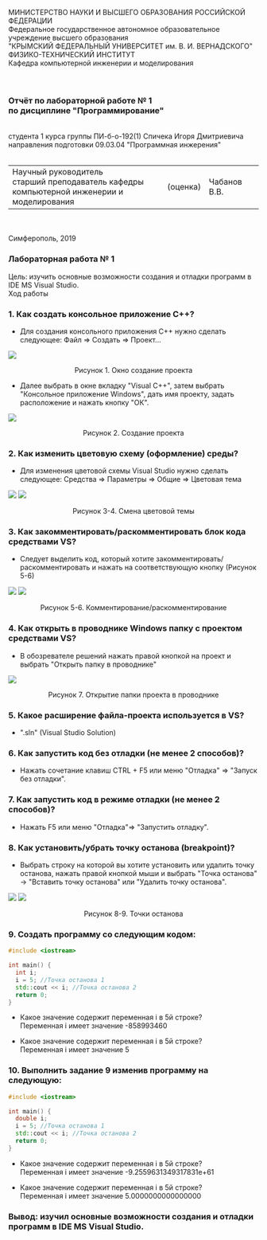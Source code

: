 МИНИСТЕРСТВО НАУКИ  И ВЫСШЕГО ОБРАЗОВАНИЯ РОССИЙСКОЙ ФЕДЕРАЦИИ  
Федеральное государственное автономное образовательное учреждение высшего образования  
"КРЫМСКИЙ ФЕДЕРАЛЬНЫЙ УНИВЕРСИТЕТ им. В. И. ВЕРНАДСКОГО"  
ФИЗИКО-ТЕХНИЧЕСКИЙ ИНСТИТУТ  
Кафедра компьютерной инженерии и моделирования
<br/><br/>
​
### Отчёт по лабораторной работе № 1<br/> по дисциплине "Программирование"
<br/>
​
студента 1 курса группы ПИ-б-о-192(1)  
Спичека Игоря Дмитриевича
направления подготовки 09.03.04 "Программная инжерения"  
<br/>
​
<table>
<tr><td>Научный руководитель<br/> старший преподаватель кафедры<br/> компьютерной инженерии и моделирования</td>
<td>(оценка)</td>
<td>Чабанов В.В.</td>
</tr>
</table>
<br/><br/>
​
Симферополь, 2019

### Лабораторная работа № 1
Цель: изучить основные возможности создания и отладки программ в IDE MS Visual Studio.
<br/>
Ход работы
<br/>

### 1. Как создать консольное приложение C++?
- Для создания консольного приложения C++ нужно сделать следующее: 
Файл => Создать => Проект...
<img src="img/createprj.JPG">
<p align="center">Рисунок 1. Окно создание проекта</p>

- Далее выбрать в окне вкладку "Visual C++", затем выбрать "Консольное приложение Windows", дать имя проекту, задать расположение и нажать кнопку "ОК".

<img src="img/createprj2.JPG">
<p align="center">Рисунок 2. Создание проекта</p>

### 2. Как изменить цветовую схему (оформление) среды?
- Для изменения цветовой схемы Visual Studio нужно сделать следующее:
Средства => Параметры => Общие => Цветовая тема
<img src="img/changetheme1.JPG">
<img src="img/changetheme2.JPG">
<p align="center">Рисунок 3-4. Смена цветовой темы</p>

### 3. Как закомментировать/раскомментировать блок кода средствами VS?
- Следует выделить код, который хотите закомментировать/раскомментировать и нажать на соответствующую кнопку (Рисунок 5-6)
<img src="img/comment.JPG">
<img src="img/uncomment.JPG">
<p align="center">Рисунок 5-6. Комментирование/раскомментирование</p>

### 4. Как открыть в проводнике Windows папку с проектом средствами VS?
- В обозревателе решений нажать правой кнопкой на проект и выбрать "Открыть папку в проводнике"
<img src="img/open.JPG">
<p align="center">Рисунок 7. Открытие папки проекта в проводнике</p>

### 5. Какое расширение файла-проекта используется в VS?
- ".sln" (Visual Studio Solution)

### 6. Как запустить код без отладки (не менее 2 способов)?
- Нажать сочетание клавиш CTRL + F5 или меню "Отладка" => "Запуск без отладки".

### 7. Как запустить код в режиме отладки (не менее 2 способов)?
- Нажать F5 или меню "Отладка"=> "Запустить отладку".

### 8. Как установить/убрать точку останова (breakpoint)?
- Выбрать строку на которой вы хотите установить или удалить точку останова, нажать правой кнопкой мыши и выбрать "Точка останова" -> "Вставить точку останова" или "Удалить точку останова".
<img src="img/breakpoint.JPG">
<img src="img/breakpoint2.JPG">
<p align="center">Рисунок 8-9. Точки останова</p>

### 9. Создать программу со следующим кодом:
```cpp
#include <iostream>

int main() {
  int i;
  i = 5; //Точка останова 1
  std::cout << i; //Точка останова 2
  return 0;
}
```
- Какое значение содержит переменная i в 5й строке? <br/>
Переменная i имеет значение -858993460


- Какое значение содержит переменная i в 5й строке? <br/>
Переменная i имеет значение 5


### 10. Выполнить задание 9 изменив программу на следующую:
```cpp
#include <iostream>

int main() {
  double i;
  i = 5; //Точка останова 1
  std::cout << i; //Точка останова 2
  return 0;
}
```
- Какое значение содержит переменная i в 5й строке? <br/>
Переменная i имеет значение -9.2559631349317831e+61


- Какое значение содержит переменная i в 5й строке? <br/>
Переменная i имеет значение 5.0000000000000000


### Вывод: изучил основные возможности создания и отладки программ в IDE MS Visual Studio.
